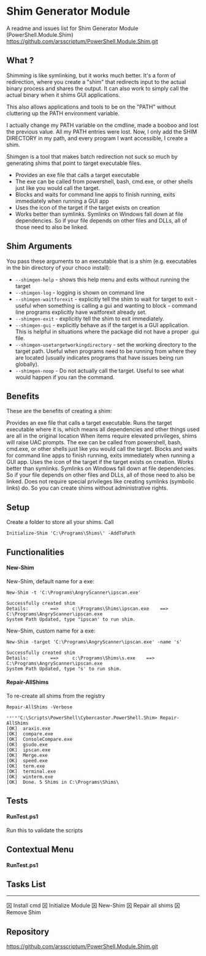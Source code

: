 Shim Generator Module
=====================

A readme and issues list for Shim Generator Module (PowerShell.Module.Shim)
https://github.com/arsscriptum/PowerShell.Module.Shim.git

## What ?

Shimming is like symlinking, but it works much better. It's a form of redirection, where you create a "shim" that redirects input to the actual binary process and shares the output. It can also work to simply call the actual binary when it shims GUI applications.

This also allows applications and tools to be on the "PATH" without cluttering up the PATH environment variable.

I actually change my PATH variable on the cmdline, made a booboo and lost the previous value. All my PATH entries were lost.
Now, I only add the SHIM DIRECTORY in my path, and every program I want accessible, I create a shim.

Shimgen is a tool that makes batch redirection not suck so much by generating shims that point to target executable files.

* Provides an exe file that calls a target executable
* The exe can be called from powershell, bash, cmd.exe, or other shells just like you would call the target.
* Blocks and waits for command line apps to finish running, exits immediately when running a GUI app
* Uses the icon of the target if the target exists on creation
* Works better than symlinks. Symlinks on Windows fall down at file dependencies. So if your file depends on other files and DLLs, all of those need to also be linked.

## Shim Arguments

You pass these arguments to an executable that is a shim (e.g. executables in the bin directory of your choco install):

 * `--shimgen-help` - shows this help menu and exits without running the target
 * `--shimgen-log` - logging is shown on command line
 * `--shimgen-waitforexit` - explicitly tell the shim to wait for target to exit - useful when something is calling a gui and wanting to block - command line programs explicitly have waitforexit already set.
 * `--shimgen-exit` - explicitly tell the shim to exit immediately.
 * `--shimgen-gui` - explicitly behave as if the target is a GUI application. This is helpful in situations where the package did not have a proper .gui file.
 * `--shimgen-usetargetworkingdirectory` - set the working directory to the target path. Useful when programs need to be running from where they are located (usually indicates programs that have issues being run globally).
 * `--shimgen-noop` - Do not actually call the target. Useful to see what would happen if you ran the command.


## Benefits

These are the benefits of creating a shim:

Provides an exe file that calls a target executable.
Runs the target executable where it is, which means all dependencies and other things used are all in the original location
When items require elevated privileges, shims will raise UAC prompts.
The exe can be called from powershell, bash, cmd.exe, or other shells just like you would call the target.
Blocks and waits for command line apps to finish running, exits immediately when running a GUI app.
Uses the icon of the target if the target exists on creation.
Works better than symlinks. Symlinks on Windows fall down at file dependencies. So if your file depends on other files and DLLs, all of those need to also be linked.
Does not require special privileges like creating symlinks (symbolic links) do. So you can create shims without administrative rights.

## Setup 

Create a folder to store all your shims. Call 

```
Initialize-Shim 'C:\Programs\Shims\' -AddToPath
```

## Functionalities

#### New-Shim

New-Shim, default name for a exe:

```
New-Shim -t 'C:\Programs\AngryScanner\ipscan.exe'

Successfully created shim
Details:        ==>     c:\Programs\Shims\ipscan.exe    ==>     C:\Programs\AngryScanner\ipscan.exe
System Path Updated, type "ipscan' to run shim.
```


New-Shim, custom name for a exe:

```
New-Shim -target 'C:\Programs\AngryScanner\ipscan.exe' -name 's'

Successfully created shim
Details:        ==>     c:\Programs\Shims\s.exe    ==>     C:\Programs\AngryScanner\ipscan.exe
System Path Updated, type "s' to run shim.
```

#### Repair-AllShims

To re-create all shims from the registry

```
Repair-AllShims -Verbose

ᶜᵒʳᵉ⁷C:\Scripts\PowerShell\Cybercastor.PowerShell.Shim> Repair-AllShims
[OK]  araxis.exe
[OK]  compare.exe
[OK]  ConsoleCompare.exe
[OK]  gsudo.exe
[OK]  ipscan.exe
[OK]  Merge.exe
[OK]  speed.exe
[OK]  term.exe
[OK]  terminal.exe
[OK]  winterm.exe
[OK]  Done. 5 Shims in C:\Programs\Shims\
```

## Tests

#### RunTest.ps1

Run this to validate the scripts

## Contextual Menu

#### RunTest.ps1


## Tasks List
-------------
龱 Install cmd
龱 Initialize Module
龱 New-Shim
龱 Repair all shims
龱 Remove Shim

Repository
----------

https://github.com/arsscriptum/PowerShell.Module.Shim.git



